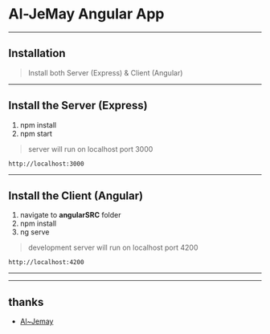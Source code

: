 # Al-JeMay Angular App

----
## Installation

> Install both Server (Express) & Client (Angular)

----
## Install the Server (Express)
1. npm install
2. npm start

>server will run on localhost port 3000

    http://localhost:3000

----
## Install the Client (Angular)
1. navigate to **angularSRC** folder
2. npm install
3. ng serve 

>development server will run on localhost port 4200

    http://localhost:4200


----


----
## thanks
* [Al~Jemay](https://github.com/Al-JeMay/aem-test-2)
